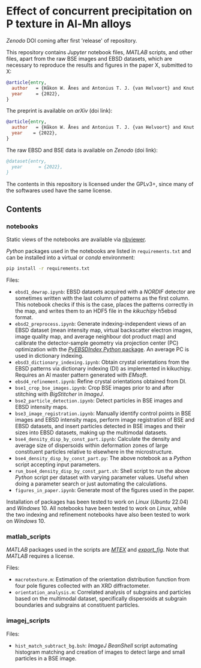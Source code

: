 # Effect of concurrent precipitation on P texture in Al-Mn alloys

*Zenodo* DOI coming after first 'release' of repository.

This repository contains *Jupyter* notebook files, *MATLAB* scripts, and other files, apart from the raw BSE images and EBSD datasets, which are necessary to reproduce the results and figures in the paper X, submitted to X:

```bibtex
@article{entry,
  author   = {Håkon W. Ånes and Antonius T. J. {van Helvoort} and Knut Marthinsen},
  year     = {2022},
}

```

The preprint is available on *arXiv* (doi link):

```bibtex
@article{entry,
  author   = {Håkon W. Ånes and Antonius T. J. {van Helvoort} and Knut Marthinsen},
  year    = {2022},
}
```

The raw EBSD and BSE data is available on *Zenodo* (doi link):

```bibtex
@dataset{entry,
  year      = {2022},
}
```


The contents in this repository is licensed under the GPLv3+, since many of the softwares used have the same license.

## Contents

### notebooks

Static views of the notebooks are available via [nbviewer](https://nbviewer.org/github/hakonanes/p-texture-al-mn-alloys/tree/main/notebooks/).

*Python* packages used in the notebooks are listed in `requirements.txt` and can be installed into a virtual or *conda* environment:

```bash
pip install -r requirements.txt
```

Files:

* `ebsd1_dewrap.ipynb`: EBSD datasets acquired with a *NORDIF* detector are sometimes written with the last column of patterns as the first column. This notebook checks if this is the case, places the patterns correctly in the map, and writes them to an HDF5 file in the *kikuchipy* h5ebsd format.
* `ebsd2_preprocess.ipynb`: Generate indexing-independent views of an EBSD dataset (mean intensity map, virtual backscatter electron images, image quality map, and average neighbour dot product map) and calibrate the detector-sample geometry via projection center (PC) optimization with the [*PyEBSDIndex* *Python* package](https://github.com/USNavalResearchLaboratory/PyEBSDIndex). An average PC is used in dictionary indexing.
* `ebsd3_dictionary_indexing.ipynb`: Obtain crystal orientations from the EBSD patterns via dictionary indexing (DI) as implemented in kikuchipy. Requires an Al master pattern generated with *EMsoft*.
* `ebsd4_refinement.ipynb`: Refine crystal orientations obtained from DI.
* `bse1_crop_bse_images.ipynb`: Crop BSE images prior to and after stitching with *BigStitcher* in *ImageJ*.
* `bse2_particle_detection.ipynb`: Detect particles in BSE images and EBSD intensity maps.
* `bse3_image_registration.ipynb`: Manually identify control points in BSE images and EBSD intensity maps, perform image registration of BSE and EBSD datasets, and insert particles detected in BSE images and their sizes into EBSD datasets, making up the multimodal datasets.
* `bse4_density_disp_by_const_part.ipynb`: Calculate the density and average size of dispersoids within deformation zones of large constituent particles relative to elsewhere in the microstructure.
* `bse4_density_disp_by_const_part.py`: The above notebook as a *Python* script accepting input parameters.
* `run_bse4_density_disp_by_const_part.sh`: Shell script to run the above *Python* script per dataset with varying parameter values. Useful when doing a parameter search or just automating the calculations.
* `figures_in_paper.ipynb`: Generate most of the figures used in the paper.

Installation of packages has been tested to work on *Linux* (*Ubuntu* 22.04) and *Windows* 10. All notebooks have been tested to work on *Linux*, while the two indexing and refinement notebooks have also been tested to work on *Windows* 10.

### matlab_scripts

*MATLAB* packages used in the scripts are [*MTEX*](https://mtex-toolbox.github.io/) and [*export_fig*](https://mathworks.com/matlabcentral/fileexchange/23629-export_fig).
Note that *MATLAB* requires a license.

Files:

* `macrotexture.m`: Estimation of the orientation distribution function from four pole figures collected with an XRD diffractometer.
* `orientation_analysis.m`: Correlated analysis of subgrains and particles based on the multimodal dataset, specifically dispersoids at subgrain boundaries and subgrains at constituent particles.

### imagej_scripts

Files:

* `hist_match_subtract_bg.bsh`: *ImageJ* *BeanShell* script automating histogram matching and creation of images to detect large and small particles in a BSE image.
